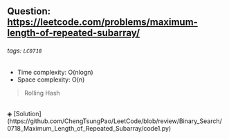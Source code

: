 ## Question: https://leetcode.com/problems/maximum-length-of-repeated-subarray/
###### tags: `LC0718`

* Time complexity: O(nlogn)
* Space complexity: O(n)

> Rolling Hash <br>
<br>
◈ [Solution](https://github.com/ChengTsungPao/LeetCode/blob/review/Binary_Search/0718_Maximum_Length_of_Repeated_Subarray/code1.py)